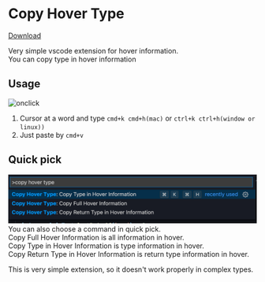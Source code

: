 # Copy Hover Type

[Download](https://marketplace.visualstudio.com/items?itemName=Young-Vform.copy-hover-type)

Very simple vscode extension for hover information.  
You can copy type in hover information

## Usage

![onclick](./images/onclick.gif)

1. Cursor at a word and type `cmd+k cmd+h(mac)` or `ctrl+k ctrl+h(window or linux))`
2. Just paste by `cmd+v`

## Quick pick

![commands](./images/commands.png)
You can also choose a command in quick pick.  
Copy Full Hover Information is all information in hover.  
Copy Type in Hover Information is type information in hover.  
Copy Return Type in Hover Information is return type information in hover.

This is very simple extension, so it doesn't work properly in complex types.
